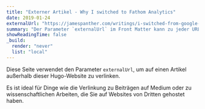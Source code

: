 ```yaml
---
title: "Externer Artikel - Why I switched to Fathom Analytics"
date: 2019-01-24
externalUrl: "https://jamespanther.com/writings/i-switched-from-google-analytics-to-fathom-analytics/"
summary: "Der Parameter `externalUrl` im Front Matter kann zu jeder URL verlinken. Der Artikel sieht aus wie jeder andere, aber verlinkt zu einem Post außerhalb des Hugo-Projekts."
showReadingTime: false
_build:
  render: "never"
  list: "local"
---
```


Diese Seite verwendet den Parameter `externalUrl`, um auf einen Artikel außerhalb dieser Hugo-Website zu verlinken.

Es ist ideal für Dinge wie die Verlinkung zu Beiträgen auf Medium oder zu wissenschaftlichen Arbeiten, die Sie auf Websites von Dritten gehostet haben.
